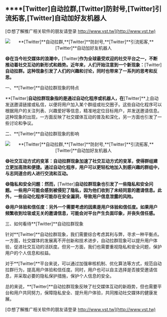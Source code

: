 ## ****[Twitter]**自动拉群,**[Twitter]**防封号,**[Twitter]**引流拓客,**[Twitter]**自动加好友机器人**

[😍想了解推广相关软件的朋友请登录 http://www.vst.tw](http://www.vst.tw)

 <center><img src="https://vst.tw/MP4/tuiguang/png/7.png" alt="**[Twitter]**自动拉群,**[Twitter]**防封号,**[Twitter]**引流拓客,**[Twitter]**自动加好友机器人"></center>

**😄在当今社交媒体的浪潮中，**[Twitter]**作为全球最受欢迎的社交平台之一，不断推动着社交互动的新形式和趋势。近年来，人们开始注意到一个新现象：**[Twitter]**自动拉群。这种现象引发了人们的兴趣和讨论，同时也带来了一系列的思考和反思。**

一、**[Twitter]**自动拉群现象的特点

**[Twitter]**自动拉群现象指的是通过自动化程序或机器人，在**[Twitter]**上自动发送邀请链接或私信，以便将用户加入某个群组或社交圈子。这些自动化程序可以根据用户的关注列表、兴趣爱好等信息，精准地定位目标用户，并发送邀请信息。这种现象的出现，一方面反映了社交媒体互动的普及和深化，另一方面也引发了一些讨论和争议。

二、**[Twitter]**自动拉群现象的影响

 <center><img src="https://vst.tw/MP4/tuiguang/png/5.png" alt="**[Twitter]**自动拉群,**[Twitter]**防封号,**[Twitter]**引流拓客,**[Twitter]**自动加好友机器人"></center>

**😄社交互动方式的变革：自动拉群现象加速了社交互动方式的变革，使得群组建立更加高效和便捷。通过自动化程序，用户可以更轻松地加入到感兴趣的群组中，与志同道合的人进行交流和互动。**

**😄隐私和安全问题：然而，**[Twitter]**自动拉群现象也引发了一些隐私和安全问题。一些用户可能会感到被侵犯了隐私，因为他们收到了未经同意的邀请信息。此外，一些自动化程序可能存在安全漏洞，导致用户信息泄露的风险。**

**😄用户体验和信任度：另外一个需要考虑的因素是用户体验和信任度。如果用户频繁收到垃圾或无关的邀请信息，可能会对平台产生负面印象，并丧失信任感。**

三、如何看待**[Twitter]**自动拉群现象

针对**[Twitter]**自动拉群现象，我们需要综合考虑其利与弊，寻求一种平衡点。一方面，社交媒体的发展离不开创新和技术进步，自动拉群现象可以提升用户体验，促进社交互动的活跃度。但另一方面，我们也需要重视隐私和安全问题，保护用户的个人信息和权益。

对于**[Twitter]**平台来说，可以通过加强审核机制、优化算法等方式，规范自动拉群行为，提高用户体验和信任度。同时，用户也可以自主选择是否接受邀请信息，并采取必要的隐私保护措施，保护个人信息的安全。

总的来说，**[Twitter]**自动拉群现象反映了社交媒体互动的新趋势，但也需要平台和用户共同努力，保障隐私安全、提升用户体验，共同推动社交媒体的健康发展。

[😍想了解推广相关软件的朋友请登录 http://www.vst.tw](http://www.vst.tw)



